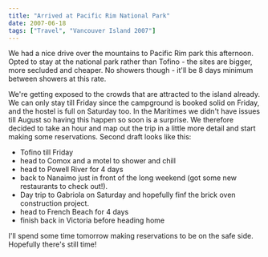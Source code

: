 ```yaml
---
title: "Arrived at Pacific Rim National Park"
date: 2007-06-18
tags: ["Travel", "Vancouver Island 2007"]
---
```


We had a nice drive over the mountains to Pacific Rim park this afternoon. Opted to stay at the national park rather than Tofino - the sites are bigger, more secluded and cheaper. No showers though - it'll be 8 days minimum between showers at this rate.

We're getting exposed to the crowds that are attracted to the island already. We can only stay till Friday since the campground is booked solid on Friday, and the hostel is full on Saturday too. In the Maritimes we didn't have issues till August so having this happen so soon is a surprise. We therefore decided to take an hour and map out the trip in a little more detail and start making some reservations. Second draft looks like this:

- Tofino till Friday
- head to Comox and a motel to shower and chill
- head to Powell River for 4 days 
- back to Nanaimo just in front of the long weekend (got some new restaurants to check out!).
- Day trip to Gabriola on Saturday and hopefully finf the brick oven construction project. 
- head to French Beach for 4 days 
- finish back in Victoria before heading home

I'll spend some time tomorrow making reservations to be on the safe side. Hopefully there's still time!

